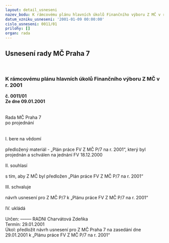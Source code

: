 ```yaml
---
layout: detail_usneseni
nazev_bodu: K rámcovému plánu hlavních úkolů Finančního výboru Z MČ v r. 2001
datum_vzniku_usneseni: '2001-01-09 00:00:00'
cislo_usneseni: 0011/01
prilohy: []
organ: rada
---
```

<div id="ucUsn_pList" class="usn">
	<span><h2>Usnesení rady MČ Praha 7 </h2>
<br></span><div class="standBody">
<span><h3>K rámcovému plánu hlavních úkolů Finančního výboru Z MČ v r. 2001</h3></span><div class="center">
		<strong>č. 0011/01</strong><br>
	</div>
<div class="center">
		<strong>Ze dne 09.01.2001</strong><br><br>
	</div>
<br>Rada MČ Praha 7<br>po projednání<br><br><br>I.	bere na vědomí<br><br> předložený materiál - „Plán práce FV Z MČ P/7 na r. 2001“, který byl projednán a schválen na jednání FV 18.12.2000<br><br>II.	souhlasí <br><br>s tím, aby Z MČ byl předložen „Plán práce FV Z MČ P/7 na r. 2001“<br><br>III.	schvaluje <br><br>návrh usnesení pro Z MČ P/7 k „Plánu práce FV Z MČ P/7 na r. 2001“<br><br>IV.	ukládá <br><br> Určen:	–––––	RADNI Charvátová Zdeňka<br>Termín: 29.01.2001<br>Úkol:	předložit návrh usnesení pro Z MČ Praha 7 na zasedání dne 29.01.2001 k „Plánu práce FV Z MČ P/7 na r. 2001“<br> <br><br><br> <br>
</div>
</div>